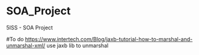 # SOA_Project
5ISS - SOA Project

#To do 
https://www.intertech.com/Blog/jaxb-tutorial-how-to-marshal-and-unmarshal-xml/
use jaxb lib to unmarshal <obj>
